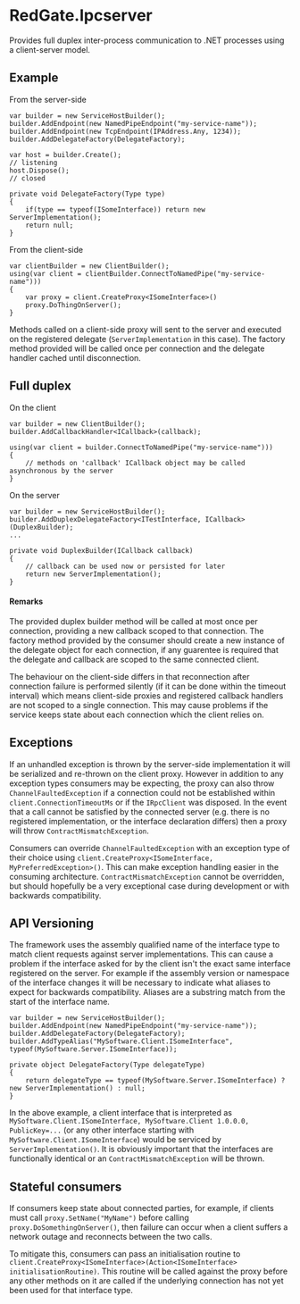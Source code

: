 # RedGate.Ipcserver 

Provides full duplex inter-process communication to .NET processes using a client-server model.

## Example

From the server-side

    var builder = new ServiceHostBuilder();
    builder.AddEndpoint(new NamedPipeEndpoint("my-service-name"));
    builder.AddEndpoint(new TcpEndpoint(IPAddress.Any, 1234));
    builder.AddDelegateFactory(DelegateFactory);

    var host = builder.Create();
    // listening
    host.Dispose();
    // closed

    private void DelegateFactory(Type type)
    {
        if(type == typeof(ISomeInterface)) return new ServerImplementation();
        return null;
    }

From the client-side

    var clientBuilder = new ClientBuilder();
    using(var client = clientBuilder.ConnectToNamedPipe("my-service-name")))
    {
        var proxy = client.CreateProxy<ISomeInterface>()
        proxy.DoThingOnServer();
    }

Methods called on a client-side proxy will sent to the server and executed on the registered delegate (`ServerImplementation` in this case).
The factory method provided will be called once per connection and the delegate handler cached until disconnection.

## Full duplex

On the client

    var builder = new ClientBuilder();
    builder.AddCallbackHandler<ICallback>(callback);

    using(var client = builder.ConnectToNamedPipe("my-service-name")))
    {
        // methods on 'callback' ICallback object may be called asynchronous by the server
    }

On the server

    var builder = new ServiceHostBuilder();
    builder.AddDuplexDelegateFactory<ITestInterface, ICallback>(DuplexBuilder);
    ...
    
    private void DuplexBuilder(ICallback callback)
    {
        // callback can be used now or persisted for later
        return new ServerImplementation();
    }

#### Remarks

The provided duplex builder method will be called at most once per connection, providing a new callback scoped to that connection. The factory method provided by the consumer should create a new instance of the delegate object for each connection, if any guarentee is required that the delegate and callback are scoped to the same connected client.

The behaviour on the client-side differs in that reconnection after connection failure is performed silently (if it can be done within the timeout interval) which means client-side proxies and registered callback handlers are not scoped to a single connection. This may cause problems if the service keeps state about each connection which the client relies on.

## Exceptions

If an unhandled exception is thrown by the server-side implementation it will be serialized and re-thrown on the client proxy. However in addition to any
exception types consumers may be expecting, the proxy can also throw `ChannelFaultedException` if a connection could not be established
within `client.ConnectionTimeoutMs` or if the `IRpcClient` was disposed.
In the event that a call cannot be satisfied by the connected server (e.g. there is no registered implementation, or the interface declaration differs)
then a proxy will throw `ContractMismatchException`.

Consumers can override `ChannelFaultedException` with an exception type of their choice using
`client.CreateProxy<ISomeInterface, MyPreferredException>()`. This can make exception handling easier
in the consuming architecture. `ContractMismatchException` cannot be overridden, but should hopefully be
a very exceptional case during development or with backwards compatibility.

## API Versioning

The framework uses the assembly qualified name of the interface type to match client requests against server implementations.
This can cause a problem if the interface asked for by the client isn't the exact same interface registered on the server.
For example if the assembly version or namespace of the interface changes it will be necessary to indicate what aliases to
expect for backwards compatibility. Aliases are a substring match from the start of the interface name.

    var builder = new ServiceHostBuilder();
    builder.AddEndpoint(new NamedPipeEndpoint("my-service-name"));
    builder.AddDelegateFactory(DelegateFactory);
    builder.AddTypeAlias("MySoftware.Client.ISomeInterface", typeof(MySoftware.Server.ISomeInterface));

    private object DelegateFactory(Type delegateType)
    {
        return delegateType == typeof(MySoftware.Server.ISomeInterface) ? new ServerImplementation() : null;
    }

In the above example, a client interface that is interpreted as `MySoftware.Client.ISomeInterface, MySoftware.Client 1.0.0.0, PublicKey=...`
(or any other interface starting with `MySoftware.Client.ISomeInterface`) would be serviced by `ServerImplementation()`.
It is obviously important that the interfaces are functionally identical or an `ContractMismatchException` will be thrown.

## Stateful consumers

If consumers keep state about connected parties, for example, if clients must call `proxy.SetName("MyName")` before calling `proxy.DoSomethingOnServer()`, then failure can occur when a client suffers a network outage and reconnects between the two calls.

To mitigate this, consumers can pass an initialisation routine to `client.CreateProxy<ISomeInterface>(Action<ISomeInterface> initialisationRoutine)`. This routine will be called against the proxy before any other methods on it are called if the underlying connection has not yet been used for that interface type.